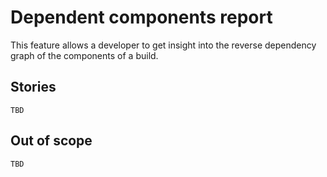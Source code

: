 # Dependent components report

This feature allows a developer to get insight into the reverse dependency graph of the components of a build.

## Stories

`TBD`

## Out of scope

`TBD`
